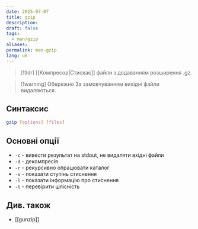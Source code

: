```yaml
---
date: 2025-07-07
title: gzip
description: 
draft: false
tags:
  - man/gzip
aliases: 
permalink: man-gzip
lang: uk
---
```


> [!tldr]
> [[Компресор|Стискає]] файли з додаванням розширення .gz. 

> [!warning] Обережно
> За замовчуванням вихідні файли видаляються.


## Синтаксис

```bash
gzip [options] [files]
```

## Основні опції

- `-c` - вивести результат на stdout, не видаляти вхідні файли
- `-d` - декомпресія
- `-r` - рекурсивно опрацювати каталог
- `-v` - показати ступінь стиснення
- `-l` - показати інформацію про стиснення
- `-t` - перевірити цілісність

## Див. також

- [[gunzip]]